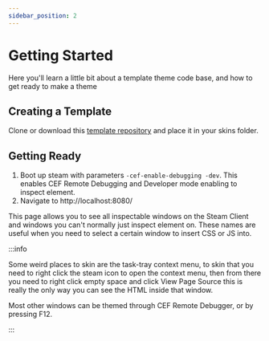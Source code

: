 ```yaml
---
sidebar_position: 2
---
```


# Getting Started

Here you'll learn a little bit about a template theme code base, and how to get ready to make a theme

## Creating a Template

Clone or download this [template repository](https://github.com/SteamClientHomebrew/Millennium/tree/main/examples/theme) and place it in your skins folder. 

## Getting Ready 

1. Boot up steam with parameters `-cef-enable-debugging -dev`. This enables CEF Remote Debugging and Developer mode enabling to inspect element.
2. Navigate to http://localhost:8080/

This page allows you to see all inspectable windows on the Steam Client and windows you can't normally just inspect element on. These names are useful when you need to select a certain window to insert CSS or JS into.

:::info

Some weird places to skin are the task-tray context menu, to skin that you need to right click the steam icon to open the context menu, then from there you need to right click empty space and click View Page Source this is really the only way you can see the HTML inside that window.

Most other windows can be themed through CEF Remote Debugger, or by pressing F12.

:::
